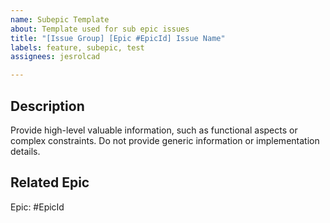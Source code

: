 ```yaml
---
name: Subepic Template
about: Template used for sub epic issues
title: "[Issue Group] [Epic #EpicId] Issue Name"
labels: feature, subepic, test
assignees: jesrolcad

---
```


## Description
Provide high-level valuable information, such as functional aspects or complex constraints. Do not provide generic information or implementation details. 

## Related Epic
Epic: #EpicId


